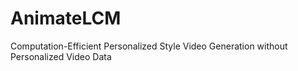 # AnimateLCM
Computation-Efficient Personalized Style Video Generation without Personalized Video Data
